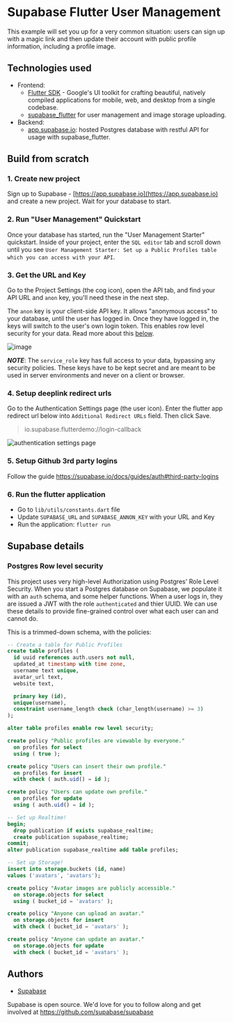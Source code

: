 # Supabase Flutter User Management

This example will set you up for a very common situation: users can sign up with a magic link and then update their account with public profile information, including a profile image.

## Technologies used

- Frontend:
  - [Flutter SDK](https://flutter.dev/) - Google's UI toolkit for crafting beautiful, natively compiled applications for mobile, web, and desktop from a single codebase.
  - [supabase_flutter](https://pub.dev/packages/supabase_flutter) for user management and image storage uploading.
- Backend:
  - [app.supabase.io](https://app.supabase.io/): hosted Postgres database with restful API for usage with supabase_flutter.

## Build from scratch

### 1. Create new project

Sign up to Supabase - [https://app.supabase.io](https://app.supabase.io) and create a new project. Wait for your database to start.

### 2. Run "User Management" Quickstart

Once your database has started, run the "User Management Starter" quickstart. Inside of your project, enter the `SQL editor` tab and scroll down until you see `User Management Starter: Set up a Public Profiles table which you can access with your API`.

### 3. Get the URL and Key

Go to the Project Settings (the cog icon), open the API tab, and find your API URL and `anon` key, you'll need these in the next step.

The `anon` key is your client-side API key. It allows "anonymous access" to your database, until the user has logged in. Once they have logged in, the keys will switch to the user's own login token. This enables row level security for your data. Read more about this [below](#postgres-row-level-security).

![image](https://user-images.githubusercontent.com/10214025/88916245-528c2680-d298-11ea-8a71-708f93e1ce4f.png)

**_NOTE_**: The `service_role` key has full access to your data, bypassing any security policies. These keys have to be kept secret and are meant to be used in server environments and never on a client or browser.

### 4. Setup deeplink redirect urls

Go to the Authentication Settings page (the user icon). Enter the flutter app redirect url below into `Additional Redirect URLs` field. Then click Save.

> io.supabase.flutterdemo://login-callback

![authentication settings page](https://user-images.githubusercontent.com/689843/124574731-f735c180-de74-11eb-8f50-2d34161261dd.png)

### 5. Setup Github 3rd party logins

Follow the guide https://supabase.io/docs/guides/auth#third-party-logins

### 6. Run the flutter application

- Go to `lib/utils/constants.dart` file
- Update `SUPABASE_URL` and `SUPABASE_ANNON_KEY` with your URL and Key
- Run the application: `flutter run`

## Supabase details

### Postgres Row level security

This project uses very high-level Authorization using Postgres' Role Level Security.
When you start a Postgres database on Supabase, we populate it with an `auth` schema, and some helper functions.
When a user logs in, they are issued a JWT with the role `authenticated` and thier UUID.
We can use these details to provide fine-grained control over what each user can and cannot do.

This is a trimmed-down schema, with the policies:

```sql
-- Create a table for Public Profiles
create table profiles (
  id uuid references auth.users not null,
  updated_at timestamp with time zone,
  username text unique,
  avatar_url text,
  website text,

  primary key (id),
  unique(username),
  constraint username_length check (char_length(username) >= 3)
);

alter table profiles enable row level security;

create policy "Public profiles are viewable by everyone."
  on profiles for select
  using ( true );

create policy "Users can insert their own profile."
  on profiles for insert
  with check ( auth.uid() = id );

create policy "Users can update own profile."
  on profiles for update
  using ( auth.uid() = id );

-- Set up Realtime!
begin;
  drop publication if exists supabase_realtime;
  create publication supabase_realtime;
commit;
alter publication supabase_realtime add table profiles;

-- Set up Storage!
insert into storage.buckets (id, name)
values ('avatars', 'avatars');

create policy "Avatar images are publicly accessible."
  on storage.objects for select
  using ( bucket_id = 'avatars' );

create policy "Anyone can upload an avatar."
  on storage.objects for insert
  with check ( bucket_id = 'avatars' );

create policy "Anyone can update an avatar."
  on storage.objects for update
  with check ( bucket_id = 'avatars' );
```

## Authors

- [Supabase](https://supabase.io)

Supabase is open source. We'd love for you to follow along and get involved at https://github.com/supabase/supabase
